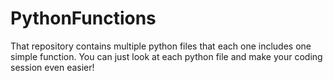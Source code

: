 # PythonFunctions
That repository contains multiple python files that each one includes one simple function.
You can just look at each python file and make your coding session even easier!
